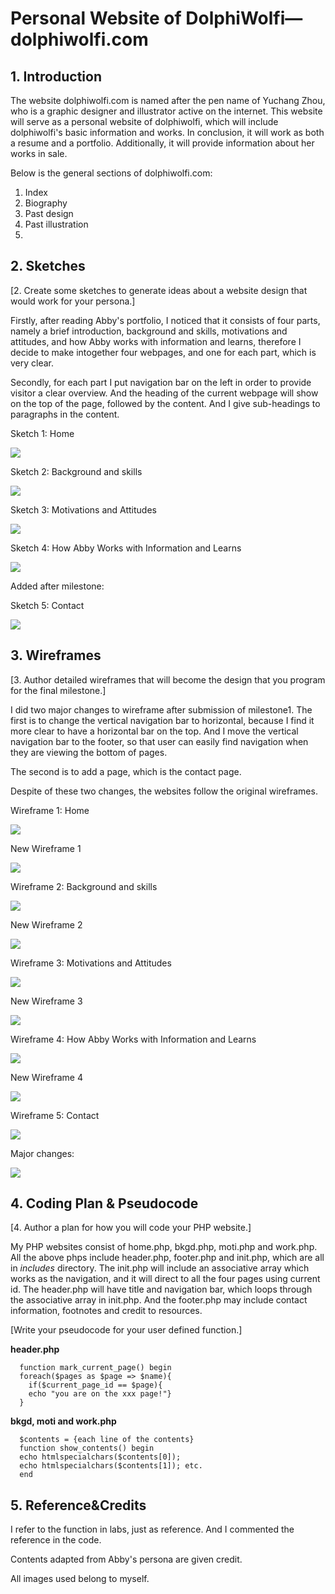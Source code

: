 

# Personal Website of DolphiWolfi—dolphiwolfi.com

## 1. Introduction

The website dolphiwolfi.com is named after the pen name of Yuchang Zhou, who is a graphic designer and illustrator active on the internet. This website will serve as a personal website of dolphiwolfi, which will include dolphiwolfi's basic information and works. In conclusion, it will work as both a resume and a portfolio. Additionally, it will provide information about her works in sale.

Below is the general sections of dolphiwolfi.com:
1. Index
2. Biography
3. Past design
4. Past illustration
5. 



## 2. Sketches

[2. Create some sketches to generate ideas about a website design that would work for your persona.]

Firstly, after reading Abby's portfolio, I noticed that it consists of four parts, namely a brief introduction, background and skills, motivations and attitudes, and how Abby works with information and learns, therefore I decide to make intogether four webpages, and one for each part, which is very clear.

Secondly, for each part I put navigation bar on the left in order to provide visitor a clear overview. And the heading of the current webpage will show on the top of the page, followed by the content. And I give sub-headings to paragraphs in the content.

Sketch 1: Home

![](sketch1_home.jpg)

Sketch 2: Background and skills

![](sketch2_bkgd.jpg)

Sketch 3: Motivations and Attitudes

![](sketch3_moti.jpg)

Sketch 4: How Abby Works with Information and Learns

![](sketch4_work.jpg)

Added after milestone:

Sketch 5: Contact

![](sketch5_contact.jpg)

## 3. Wireframes

[3. Author detailed wireframes that will become the design that you program for the final milestone.]

I did two major changes to wireframe after submission of milestone1.
The first is to change the vertical navigation bar to horizontal, because I find it more clear to have a horizontal bar on the top. And I move the vertical navigation bar to the footer, so that user can easily find navigation when they are viewing the bottom of pages.

The second is to add a page, which is the contact page.

Despite of these two changes, the websites follow the original wireframes.

Wireframe 1: Home

![](wireframe1_home.jpg)

New Wireframe 1

![](wireframe_home_new.jpg)

Wireframe 2: Background and skills

![](wireframe2_bkgd.jpg)

New Wireframe 2

![](wireframe_bkgd_new.jpg)

Wireframe 3: Motivations and Attitudes

![](wireframe3_moti.jpg)

New Wireframe 3

![](wireframe_moti_new.jpg)

Wireframe 4: How Abby Works with Information and Learns

![](wireframe4_work.jpg)

New Wireframe 4

![](wireframe_work_new.jpg)

Wireframe 5: Contact

![](wireframe_contact.jpg)

Major changes:

![](wireframe_change_new.jpg)

## 4. Coding Plan & Pseudocode

[4. Author a plan for how you will code your PHP website.]

My PHP websites consist of home.php, bkgd.php, moti.php and work.php. All the above phps include header.php, footer.php and init.php, which are all in *includes* directory. The init.php will include an associative array which works as the navigation, and it will direct to all the four pages using current id. The header.php will have title and navigation bar, which loops through the associative array in init.php. And the footer.php may include contact information, footnotes and credit to resources.

[Write your pseudocode for your user defined function.]


**header.php**

      function mark_current_page() begin
      foreach($pages as $page => $name){
        if($current_page_id == $page){
        echo "you are on the xxx page!"}
      }

**bkgd, moti and work.php**

      $contents = {each line of the contents}
      function show_contents() begin
      echo htmlspecialchars($contents[0]);
      echo htmlspecialchars($contents[1]); etc.
      end

## 5. Reference&Credits

I refer to the function in labs, just as reference. And I commented the reference in the code.

Contents adapted from Abby's persona are given credit.

All images used belong to myself.
